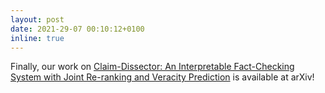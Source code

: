 ```yaml
---
layout: post
date: 2021-29-07 00:10:12+0100
inline: true
---
```

Finally, our work on <a href="https://arxiv.org/abs/2207.14116">Claim-Dissector: An Interpretable Fact-Checking System with Joint Re-ranking and Veracity Prediction</a> is available at arXiv!
